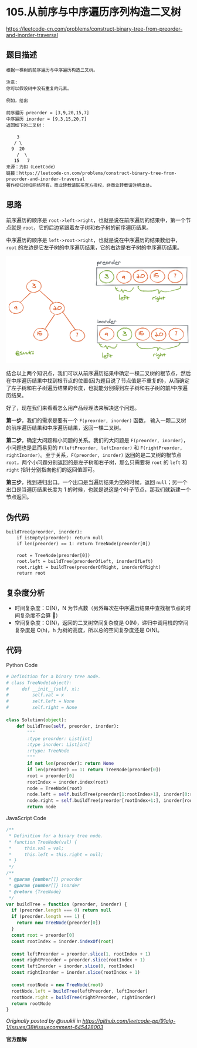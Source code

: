 # 105.从前序与中序遍历序列构造二叉树

https://leetcode-cn.com/problems/construct-binary-tree-from-preorder-and-inorder-traversal

## 题目描述

```
根据一棵树的前序遍历与中序遍历构造二叉树。

注意:
你可以假设树中没有重复的元素。

例如，给出

前序遍历 preorder = [3,9,20,15,7]
中序遍历 inorder = [9,3,15,20,7]
返回如下的二叉树：

    3
   / \
  9  20
    /  \
   15   7
来源：力扣（LeetCode）
链接：https://leetcode-cn.com/problems/construct-binary-tree-from-preorder-and-inorder-traversal
著作权归领扣网络所有。商业转载请联系官方授权，非商业转载请注明出处。
```

## 思路

前序遍历的顺序是 `root->left->right`，也就是说在前序遍历的结果中，第一个节点就是 `root`，它的后边紧跟着左子树和右子树的前序遍历结果。

中序遍历的顺序是 `left->root->right`，也就是说在中序遍历的结果数组中，`root` 的左边是它左子树的中序遍历结果，它的右边是右子树的中序遍历结果。

![construct-binary-tree](../assets/construct_binary_tree.png)

结合以上两个知识点，我们可以从前序遍历结果中确定一棵二叉树的根节点，然后在中序遍历结果中找到根节点的位置(因为题目说了节点值是不重复的)，从而确定了左子树和右子树遍历结果的长度，也就能分别得到左子树和右子树的前/中序遍历结果。

好了，现在我们来看看怎么用产品经理法来解决这个问题。

**第一步**，我们的需求是要有一个 `F(preorder, inorder)` 函数， 输入一颗二叉树的前序遍历结果和中序遍历结果，返回一棵二叉树。

**第二步**，确定大问题和小问题的关系。我们的大问题是 `F(preorder, inorder)`，小问题也是显而易见的 `F(leftPreorder, leftInorder)` 和 `F(rightPreorder, rightInorder)`。至于关系，`F(preorder, inorder)` 返回的是二叉树的根节点 `root`，两个小问题分别返回的是左子树和右子树，那么只需要将 `root` 的 `left` 和 `right` 指针分别指向他们的返回值即可。

**第三步**，找到递归出口。一个出口是当遍历结果为空的时候，返回 `null`；另一个出口是当遍历结果长度为 1 的时候，也就是说这是个叶子节点，那我们就新建一个节点返回。

## 伪代码

```
buildTree(preorder, inorder):
    if isEmpty(preorder): return null
    if len(preorder) == 1: return TreeNode(preorder[0])

    root = TreeNode(preorder[0])
    root.left = buildTree(preorderOfLeft, inorderOfLeft)
    root.right = buildTree(preorderOfRight, inorderOfRight)
    return root
```

## 复杂度分析

- 时间复杂度：O(N)，N 为节点数（另外每次在中序遍历结果中查找根节点的时间复杂度不会算 🥺）
- 空间复杂度：O(N)，返回的二叉树空间复杂度是 O(N)，递归中调用栈的空间复杂度是 O(h)，h 为树的高度，所以总的空间复杂度还是 O(N)。

## 代码

Python Code

```py
# Definition for a binary tree node.
# class TreeNode(object):
#     def __init__(self, x):
#         self.val = x
#         self.left = None
#         self.right = None

class Solution(object):
    def buildTree(self, preorder, inorder):
        """
        :type preorder: List[int]
        :type inorder: List[int]
        :rtype: TreeNode
        """
        if not len(preorder): return None
        if len(preorder) == 1: return TreeNode(preorder[0])
        root = preorder[0]
        rootIndex = inorder.index(root)
        node = TreeNode(root)
        node.left = self.buildTree(preorder[1:rootIndex+1], inorder[0:rootIndex])
        node.right = self.buildTree(preorder[rootIndex+1:], inorder[rootIndex+1:])
        return node
```

JavaScript Code

```js
/**
 * Definition for a binary tree node.
 * function TreeNode(val) {
 *     this.val = val;
 *     this.left = this.right = null;
 * }
 */
/**
 * @param {number[]} preorder
 * @param {number[]} inorder
 * @return {TreeNode}
 */
var buildTree = function (preorder, inorder) {
  if (preorder.length === 0) return null
  if (preorder.length === 1) {
    return new TreeNode(preorder[0])
  }
  const root = preorder[0]
  const rootIndex = inorder.indexOf(root)

  const leftPreorder = preorder.slice(1, rootIndex + 1)
  const rightPreorder = preorder.slice(rootIndex + 1)
  const leftInorder = inorder.slice(0, rootIndex)
  const rightInorder = inorder.slice(rootIndex + 1)

  const rootNode = new TreeNode(root)
  rootNode.left = buildTree(leftPreorder, leftInorder)
  rootNode.right = buildTree(rightPreorder, rightInorder)
  return rootNode
}
```

_Originally posted by @suukii in https://github.com/leetcode-pp/91alg-1/issues/38#issuecomment-645428003_

**官方题解**
